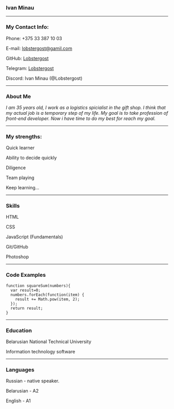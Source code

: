 ### __Ivan Minau__

----
### __My Contact Info:__

Phone: +375 33 387 10 03

E-mail: lobstergost@gamil.com

GitHub: [Lobstergost](https://github.com/Lobstergost/)

Telegram: [Lobstergost](https://t.me/Lobstergost)

Discord: Ivan Minau (@Lobstergost)

----
### __About Me__


_I am 35 years old, I work as a logistics spicialist in the gift shop. I think that my actual job is a temporary step of my life. My goal is to take profession of front-end developer. Now i have time to do my best for reach my goal._

----
### __My strengths:__

Quick learner

Ability to decide quickly

Diligence

Team playing

Keep learning…

----
### __Skills__

HTML

CSS

JavaScript (Fundamentals)

Git/GitHub

Photoshop

----
### __Code Examples__

```
function squareSum(numbers){
  var result=0;
  numbers.forEach(function(item) {
    result += Math.pow(item, 2);
  });
  return result;
}
```
 
----
### __Education__

Belarusian National Technical University

Information technology software

----
### __Languages__

Russian - native speaker.

Belarusian - A2

English - A1
